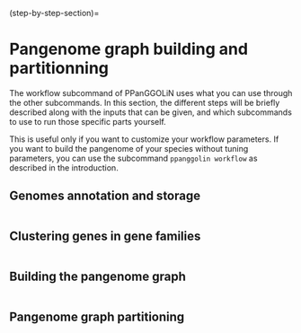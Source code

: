 (step-by-step-section)=
# Pangenome graph building and partitionning
The workflow subcommand of PPanGGOLiN uses what you can use through the other subcommands. In this section, the different steps will be briefly described along with the inputs that can be given, and which subcommands to use to run those specific parts yourself.

This is useful only if you want to customize your workflow parameters. If you want to build the pangenome of your species without tuning parameters, you can use the subcommand `ppanggolin workflow` as described in the introduction.

## Genomes annotation and storage
```{include} step-by-step/annotation.md
```

## Clustering genes in gene families
```{include} step-by-step/clustering.md
```

## Building the pangenome graph
```{include} step-by-step/graph.md
```

## Pangenome graph partitioning 
```{include} step-by-step/partition.md
```
